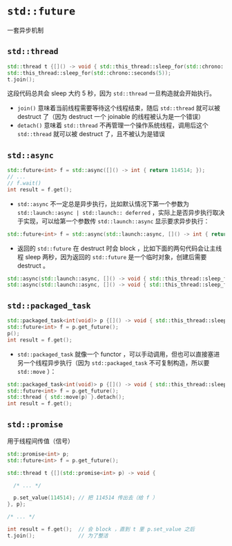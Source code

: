 # `std::future`

一套异步机制

## `std::thread`

```cpp
std::thread t {[]() -> void { std::this_thread::sleep_for(std::chrono::seconds(5)); }}
std::this_thread::sleep_for(std::chrono::seconds(5));
t.join();
```

这段代码总共会 sleep 大约 5 秒，因为 `std::thread` 一旦构造就会开始执行。

- `join()` 意味着当前线程需要等待这个线程结束，随后 `std::thread` 就可以被 destruct 了（因为 destruct 一个 joinable 的线程被认为是一个错误）
- `detach()` 意味着 `std::thread` 不再管理一个操作系统线程，调用后这个 `std::thread` 就可以被 destruct 了，且不被认为是错误

## `std::async`

```cpp
std::future<int> f = std::async([]() -> int { return 114514; });
// ...
// f.wait()
int result = f.get();
```

- `std::async` 不一定总是异步执行，比如默认情况下第一个参数为 `std::launch::async | std::launch:: deferred` ，实际上是否异步执行取决于实现，可以给第一个参数传 `std::launch::async` 显示要求异步执行：

```cpp
std::future<int> f = std::async(std::launch::async, []() -> int { return 114514; });
```

- 返回的 `std::future` 在 destruct 时会 block ，比如下面的两句代码会让主线程 sleep 两秒，因为返回的 `std::future` 是一个临时对象，创建后需要 destruct 。

```cpp
std::async(std::launch::async, []() -> void { std::this_thread::sleep_for(std::chrono::seconds(1)); });
std::async(std::launch::async, []() -> void { std::this_thread::sleep_for(std::chrono::seconds(1)); });
```

## `std::packaged_task`

```cpp
std::packaged_task<int(void)> p {[]() -> void { std::this_thread::sleep_for(std::chrono::seconds(1)); return 114514; });
std::future<int> f = p.get_future();
p();
int result = f.get();
```

- `std::packaged_task` 就像一个 functor ，可以手动调用，但也可以直接塞进另一个线程异步执行（因为 `std::packaged_task` 不可复制构造，所以要 `std::move` ）：

```cpp
std::packaged_task<int(void)> p {[]() -> void { std::this_thread::sleep_for(std::chrono::seconds(1)); return 114514; });
std::future<int> f = p.get_future();
std::thread { std::move(p) }.detach();
int result = f.get();
```

## `std::promise`

用于线程间传值（信号）

```cpp
std::promise<int> p;
std::future<int> f = p.get_future();

std::thread t {[](std::promise<int> p) -> void {

  /* ... */

  p.set_value(114514); // 把 114514 传出去（给 f ）
}, p};

/* ... */

int result = f.get();  // 会 block ，直到 t 里 p.set_value 之后
t.join();              // 为了整洁
```
